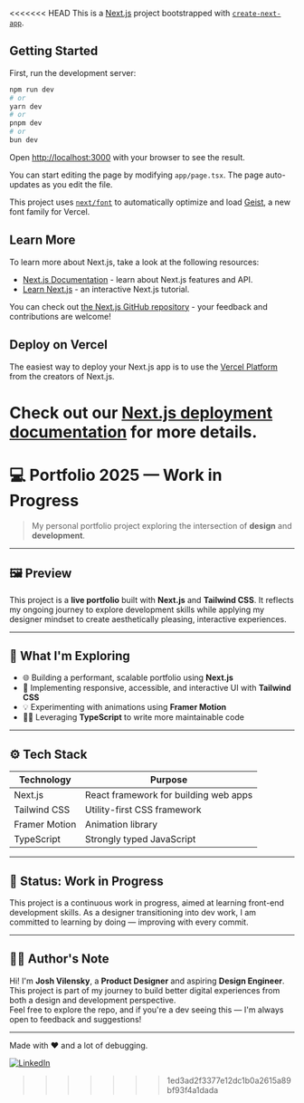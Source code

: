 <<<<<<< HEAD
This is a [Next.js](https://nextjs.org) project bootstrapped with [`create-next-app`](https://nextjs.org/docs/app/api-reference/cli/create-next-app).

## Getting Started

First, run the development server:

```bash
npm run dev
# or
yarn dev
# or
pnpm dev
# or
bun dev
```

Open [http://localhost:3000](http://localhost:3000) with your browser to see the result.

You can start editing the page by modifying `app/page.tsx`. The page auto-updates as you edit the file.

This project uses [`next/font`](https://nextjs.org/docs/app/building-your-application/optimizing/fonts) to automatically optimize and load [Geist](https://vercel.com/font), a new font family for Vercel.

## Learn More

To learn more about Next.js, take a look at the following resources:

- [Next.js Documentation](https://nextjs.org/docs) - learn about Next.js features and API.
- [Learn Next.js](https://nextjs.org/learn) - an interactive Next.js tutorial.

You can check out [the Next.js GitHub repository](https://github.com/vercel/next.js) - your feedback and contributions are welcome!

## Deploy on Vercel

The easiest way to deploy your Next.js app is to use the [Vercel Platform](https://vercel.com/new?utm_medium=default-template&filter=next.js&utm_source=create-next-app&utm_campaign=create-next-app-readme) from the creators of Next.js.

Check out our [Next.js deployment documentation](https://nextjs.org/docs/app/building-your-application/deploying) for more details.
=======

# 💻 Portfolio 2025 — Work in Progress

> My personal portfolio project exploring the intersection of **design** and **development**.

---

## 🖼️ Preview

This project is a **live portfolio** built with **Next.js** and **Tailwind CSS**. It reflects my ongoing journey to explore development skills while applying my designer mindset to create aesthetically pleasing, interactive experiences.

---

## 🌱 What I'm Exploring

- 🌐 Building a performant, scalable portfolio using **Next.js**
- 🎨 Implementing responsive, accessible, and interactive UI with **Tailwind CSS**
- 💡 Experimenting with animations using **Framer Motion**
- 🧑‍💻 Leveraging **TypeScript** to write more maintainable code

---

## ⚙️ Tech Stack

| Technology    | Purpose                          |
| ------------- | -------------------------------- |
| Next.js       | React framework for building web apps |
| Tailwind CSS  | Utility-first CSS framework       |
| Framer Motion | Animation library                |
| TypeScript    | Strongly typed JavaScript        |

---

## 🚧 Status: Work in Progress

This project is a continuous work in progress, aimed at learning front-end development skills. As a designer transitioning into dev work, I am committed to learning by doing — improving with every commit.

---

## 🧑‍💻 Author's Note

Hi! I'm **Josh Vilensky**, a **Product Designer** and aspiring **Design Engineer**. This project is part of my journey to build better digital experiences from both a design and development perspective.  
Feel free to explore the repo, and if you're a dev seeing this — I'm always open to feedback and suggestions!

---

Made with ❤️ and a lot of debugging.

[![LinkedIn](https://img.shields.io/badge/LinkedIn-JoshVilensky-blue)](https://linkedin.com/in/josh-vilensky)

>>>>>>> 1ed3ad2f3377e12dc1b0a2615a89bf93f4a1dada
